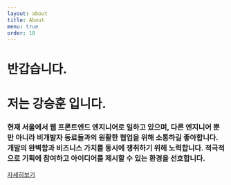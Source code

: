```yaml
---
layout: about
title: About
menu: true
order: 10
---
```


# 반갑습니다.

# 저는 강승훈 입니다.

### 현재 서울에서 웹 프론트엔드 엔지니어로 일하고 있으며, 다른 엔지니어 뿐만 아니라 비개발자 동료들과의 원활한 협업을 위해 소통하길 좋아합니다. 개발의 완벽함과 비즈니스 가치를 동시에 쟁취하기 위해 노력합니다. **적극적으로 기획에 참여하고 아이디어를 제시할 수 있는 환경을 선호합니다.**

<a href="https://resume.sh89.now.sh/">자세히보기</a>
